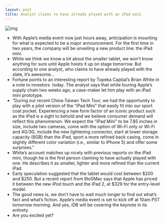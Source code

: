 ```yaml
---
layout: post
title: Analyst claims to have already played with an iPad mini
---
```

![img](http://media.idownloadblog.com/wp-content/uploads/2012/10/iPad-mini-mockup-wretch.cc-003.jpg)
* With Apple’s media event now just hours away, anticipation is mounting for what is expected to be a major announcement. For the first time in two years, the company will be unveiling a new product line: the iPad mini.
* While we think we know a lot about the smaller tablet, we won’t know anything for sure until Apple hoists it up on stage tomorrow. But according to one analyst, who claims to have already played with the slate, it’s awesome…
* Fortune points to an interesting report by Topeka Captial’s Brian White in a note to investors  today. The analyst says that while touring Apple’s supply chain two weeks ago, a case-maker let him play with an iPad mini prototype.
* “During our recent China-Taiwan Tech Tour, we had the opportunity to play with a pilot version of the “iPad Mini” that easily fit into our sport coat pocket. Experiencing a new form factor of an iconic product such as the iPad is a sight to behold and we believe consumer demand will reflect this phenomenon. We expect the “iPad Mini” to be 7.85 inches in size, include two cameras, come with the option of Wi-Fi only or Wi-Fi and 4G/3G, include the new lightening connector, start at lower storage capacity (8GB) than the iPad, sport a more refined back casing, come in slightly different color variation (i.e., similar to iPhone 5) and offer some surprises.”
* White’s account matches up nicely with previous reports on the iPad mini, though he is the first person claiming to have actually played with one. He describes it as smaller, lighter and more refined than the current iPad.
* Early speculation suggested that the tablet would cost between $200 and $250. But a recent report from 9to5Mac says that Apple has priced it between the new iPod touch and the iPad 2, at $329 for the entry-level model.
* The good news is, we don’t have to wait much longer to find out what’s fact and what’s fiction. Apple’s media event is set to kick off at 10am PST tomorrow morning. And yes, iDB will be covering the keynote in its entirety.
* Are you excited yet?


